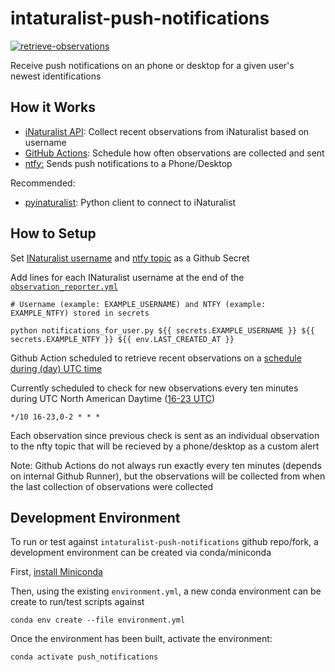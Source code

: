 # intaturalist-push-notifications
[![retrieve-observations](https://github.com/unaschneck/intaturalist-push-notifications/actions/workflows/observation_reporter.yml/badge.svg)](https://github.com/unaschneck/intaturalist-push-notifications/actions/workflows/observation_reporter.yml)

Receive push notifications on an phone or desktop for a given user's newest identifications

## How it Works

- [iNaturalist API](https://api.inaturalist.org/v1/docs/): Collect recent observations from iNaturalist based on username
- [GitHub Actions](https://github.com/unaschneck/intaturalist-push-notifications/blob/main/.github/workflows/observation_reporter.yml): Schedule how often observations are collected and sent
- [ntfy:](https://github.com/binwiederhier/ntfy) Sends push notifications to a Phone/Desktop

Recommended:

- [pyinaturalist](https://github.com/pyinat/pyinaturalist): Python client to connect to iNaturalist

## How to Setup

Set [INaturalist username](https://www.inaturalist.org/) and [ntfy topic](https://github.com/binwiederhier/ntfy) as a Github Secret

Add lines for each INaturalist username at the end of the [`observation_reporter.yml`](https://github.com/unaschneck/intaturalist-push-notifications/blob/main/.github/workflows/observation_reporter.yml)

```
# Username (example: EXAMPLE_USERNAME) and NTFY (example: EXAMPLE_NTFY) stored in secrets 

python notifications_for_user.py ${{ secrets.EXAMPLE_USERNAME }} ${{ secrets.EXAMPLE_NTFY }} ${{ env.LAST_CREATED_AT }} 
```

Github Action scheduled to retrieve recent observations on a [schedule during (day) UTC time](https://github.com/unaschneck/intaturalist-push-notifications/blob/3dd82fec933843d7758cf164732c0a8cbec6f633/.github/workflows/observation_reporter.yml)

Currently scheduled to check for new observations every ten minutes during UTC North American Daytime ([16-23 UTC](https://crontab.guru/#*/10_16-23,0-2_*_*_*))

```
*/10 16-23,0-2 * * *
```
Each observation since previous check is sent as an individual observation to the nfty topic that will be recieved by a phone/desktop as a custom alert

Note: Github Actions do not always run exactly every ten minutes (depends on internal Github Runner), but the observations will be collected from when the last collection of observations were collected

## Development Environment

To run or test against `intaturalist-push-notifications` github repo/fork, a development environment can be created via conda/miniconda

First, [install Miniconda](https://docs.conda.io/projects/miniconda/en/latest/miniconda-install.html)

Then, using the existing `environment.yml`, a new conda environment can be create to run/test scripts against

```
conda env create --file environment.yml
```
Once the environment has been built, activate the environment:
```
conda activate push_notifications
```
